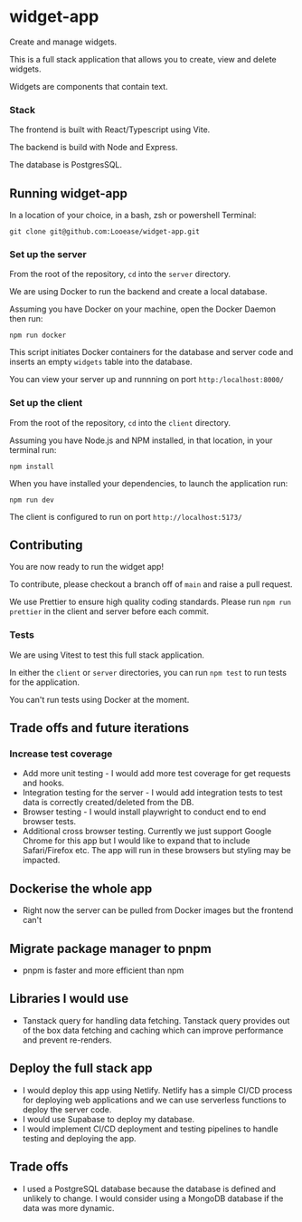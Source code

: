 # widget-app
Create and manage widgets. 

This is a full stack application that allows you to create, view and delete widgets. 

Widgets are components that contain text.

### Stack
The frontend is built with React/Typescript using Vite.

The backend is build with Node and Express.

The database is PostgresSQL.

## Running widget-app

In a location of your choice, in a bash, zsh or powershell Terminal:

`git clone git@github.com:Looease/widget-app.git`

### Set up the server 

From the root of the repository, `cd` into the `server` directory.

We are using Docker to run the backend and create a local database.

Assuming you have Docker on your machine, open the Docker Daemon then run:

`npm run docker`

This script initiates Docker containers for the database and server code and inserts an empty `widgets` table into the database.

You can view your server up and runnning on port `http:/localhost:8000/`

### Set up the client

From the root of the repository, `cd` into the `client` directory.

Assuming you have Node.js and NPM installed, in that location, in your terminal run:

`npm install`

When you have installed your dependencies, to launch the application run:

`npm run dev`

The client is configured to run on port `http://localhost:5173/`

## Contributing

You are now ready to run the widget app!

To contribute, please checkout a branch off of `main` and raise a pull request. 

We use Prettier to ensure high quality coding standards. Please run `npm run prettier` in the client and server before each commit.

### Tests

We are using Vitest to test this full stack application. 

In either the `client` or `server` directories, you can run `npm test` to run tests for the application. 

You can't run tests using Docker at the moment. 

## Trade offs and future iterations 

### Increase test coverage 
- Add more unit testing - I would add more test coverage for get requests and hooks. 
- Integration testing for the server - I would add integration tests to test data is correctly created/deleted from the DB.
- Browser testing - I would install playwright to conduct end to end browser tests.
- Additional cross browser testing. Currently we just support Google Chrome for this app but I would like to expand that to include Safari/Firefox etc. The app will run in these browsers but styling may be impacted.

## Dockerise the whole app
- Right now the server can be pulled from Docker images but the frontend can't

## Migrate package manager to pnpm 
- pnpm is faster and more efficient than npm

## Libraries I would use
- Tanstack query for handling data fetching. Tanstack query provides out of the box data fetching and caching which can improve performance and prevent re-renders. 

## Deploy the full stack app
- I would deploy this app using Netlify. Netlify has a simple CI/CD process for deploying web applications and we can use serverless functions to deploy the server code.
- I would use Supabase to deploy my database. 
- I would implement CI/CD deployment and testing pipelines to handle testing and deploying the app. 

## Trade offs 
- I used a PostgreSQL database because the database is defined and unlikely to change. I would consider using a MongoDB database if the data was more dynamic. 



